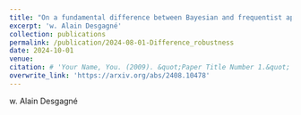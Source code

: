 ```yaml
---
title: "On a fundamental difference between Bayesian and frequentist approaches to robustness"
excerpt: 'w. Alain Desgagné'
collection: publications
permalink: /publication/2024-08-01-Difference_robustness
date: 2024-10-01
venue: 
citation: # 'Your Name, You. (2009). &quot;Paper Title Number 1.&quot; <i>Journal 1</i>. 1(1).'
overwrite_link: 'https://arxiv.org/abs/2408.10478'
---
```

w. Alain Desgagné